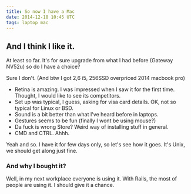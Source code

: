 ```yaml
---
title: So now I have a Mac
date: 2014-12-18 10:45 UTC
tags: laptop mac
---
```


## And I think I like it.

At least so far. It's for sure upgrade from what I had before (Gateway NV52u) so do I have a choice?

Sure I don't. (And btw I got 2,6 i5, 256SSD overpriced 2014 macbook pro)

* Retina is amazing. I was impressed when I saw it for the first time. Thought, I would like to see its competitors.
* Set up was typical, I guess, asking for visa card  details. OK, not so typical for Linux or BSD.  
* Sound is a bit better than what I've heard before in laptops.
* Gestures seems to be fun (finally I wont be using mouse?)
* Da fuck is wrong Store? Weird way of installing stuff in general.
* CMD and CTRL. Ahhh.

Yeah and so. I have it for few days only, so let's see how it goes.
It's Unix, we should get along just fine.

### And why I bought it?
Well, in my next workplace everyone is using it. With Rails, the most of people are using it. I should give it a chance.

